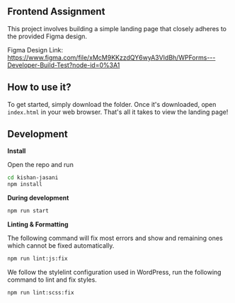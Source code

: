 ## Frontend Assignment

This project involves building a simple landing page that closely adheres to the provided Figma design.

Figma Design Link: https://www.figma.com/file/xMcM9KKzzdQY6wyA3VIdBh/WPForms---Developer-Build-Test?node-id=0%3A1

## How to use it?

To get started, simply download the folder. Once it's downloaded, open `index.html` in your web browser. That's all it takes to view the landing page!

## Development

**Install**

Open the repo and run

```bash
cd kishan-jasani
npm install
```

**During development**

```bash
npm run start
```

**Linting & Formatting**

The following command will fix most errors and show and remaining ones which cannot be fixed automatically.

```bash
npm run lint:js:fix
```

We follow the stylelint configuration used in WordPress, run the following command to lint and fix styles.

```bash
npm run lint:scss:fix
```
